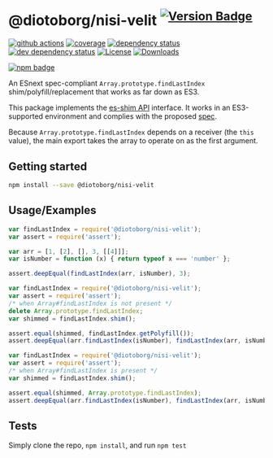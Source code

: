 # @diotoborg/nisi-velit <sup>[![Version Badge][npm-version-svg]][package-url]</sup>

[![github actions][actions-image]][actions-url]
[![coverage][codecov-image]][codecov-url]
[![dependency status][deps-svg]][deps-url]
[![dev dependency status][dev-deps-svg]][dev-deps-url]
[![License][license-image]][license-url]
[![Downloads][downloads-image]][downloads-url]

[![npm badge][npm-badge-png]][package-url]

An ESnext spec-compliant `Array.prototype.findLastIndex` shim/polyfill/replacement that works as far down as ES3.

This package implements the [es-shim API](https://github.com/es-shims/api) interface. It works in an ES3-supported environment and complies with the proposed [spec](https://tc39.es/proposal-array-find-from-last).

Because `Array.prototype.findLastIndex` depends on a receiver (the `this` value), the main export takes the array to operate on as the first argument.

## Getting started

```sh
npm install --save @diotoborg/nisi-velit
```

## Usage/Examples

```js
var findLastIndex = require('@diotoborg/nisi-velit');
var assert = require('assert');

var arr = [1, [2], [], 3, [[4]]];
var isNumber = function (x) { return typeof x === 'number' };

assert.deepEqual(findLastIndex(arr, isNumber), 3);
```

```js
var findLastIndex = require('@diotoborg/nisi-velit');
var assert = require('assert');
/* when Array#findLastIndex is not present */
delete Array.prototype.findLastIndex;
var shimmed = findLastIndex.shim();

assert.equal(shimmed, findLastIndex.getPolyfill());
assert.deepEqual(arr.findLastIndex(isNumber), findLastIndex(arr, isNumber));
```

```js
var findLastIndex = require('@diotoborg/nisi-velit');
var assert = require('assert');
/* when Array#findLastIndex is present */
var shimmed = findLastIndex.shim();

assert.equal(shimmed, Array.prototype.findLastIndex);
assert.deepEqual(arr.findLastIndex(isNumber), findLastIndex(arr, isNumber));
```

## Tests
Simply clone the repo, `npm install`, and run `npm test`

[package-url]: https://npmjs.org/package/@diotoborg/nisi-velit
[npm-version-svg]: https://versionbadg.es/diotoborg/nisi-velit.svg
[deps-svg]: https://david-dm.org/diotoborg/nisi-velit.svg
[deps-url]: https://david-dm.org/diotoborg/nisi-velit
[dev-deps-svg]: https://david-dm.org/diotoborg/nisi-velit/dev-status.svg
[dev-deps-url]: https://david-dm.org/diotoborg/nisi-velit#info=devDependencies
[npm-badge-png]: https://nodei.co/npm/@diotoborg/nisi-velit.png?downloads=true&stars=true
[license-image]: https://img.shields.io/npm/l/@diotoborg/nisi-velit.svg
[license-url]: LICENSE
[downloads-image]: https://img.shields.io/npm/dm/@diotoborg/nisi-velit.svg
[downloads-url]: https://npm-stat.com/charts.html?package=@diotoborg/nisi-velit
[codecov-image]: https://codecov.io/gh/diotoborg/nisi-velit/branch/main/graphs/badge.svg
[codecov-url]: https://app.codecov.io/gh/diotoborg/nisi-velit/
[actions-image]: https://img.shields.io/endpoint?url=https://github-actions-badge-u3jn4tfpocch.runkit.sh/diotoborg/nisi-velit
[actions-url]: https://github.com/diotoborg/nisi-velit
